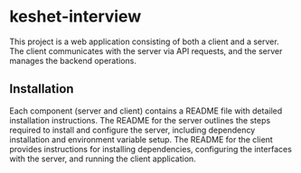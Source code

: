 # keshet-interview

This project is a web application consisting of both a client and a server. The client communicates with the server via API requests, and the server manages the backend operations.

## Installation
Each component (server and client) contains a README file with detailed installation instructions. The README for the server outlines the steps required to install and configure the server, including dependency installation and environment variable setup. The README for the client provides instructions for installing dependencies, configuring the interfaces with the server, and running the client application.

